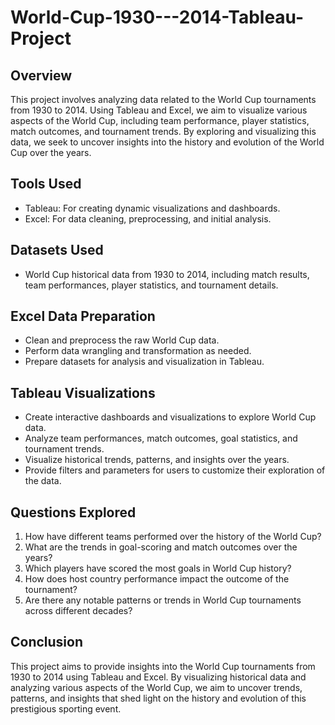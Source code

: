 # World-Cup-1930---2014-Tableau-Project


## Overview
This project involves analyzing data related to the World Cup tournaments from 1930 to 2014. Using Tableau and Excel, we aim to visualize various aspects of the World Cup, including team performance, player statistics, match outcomes, and tournament trends. By exploring and visualizing this data, we seek to uncover insights into the history and evolution of the World Cup over the years.

## Tools Used
- Tableau: For creating dynamic visualizations and dashboards.
- Excel: For data cleaning, preprocessing, and initial analysis.

## Datasets Used
-  World Cup historical data from 1930 to 2014, including match results, team performances, player statistics, and tournament details.

## Excel Data Preparation
- Clean and preprocess the raw World Cup data.
- Perform data wrangling and transformation as needed.
- Prepare datasets for analysis and visualization in Tableau.

## Tableau Visualizations
- Create interactive dashboards and visualizations to explore World Cup data.
- Analyze team performances, match outcomes, goal statistics, and tournament trends.
- Visualize historical trends, patterns, and insights over the years.
- Provide filters and parameters for users to customize their exploration of the data.

## Questions Explored
1. How have different teams performed over the history of the World Cup?
2. What are the trends in goal-scoring and match outcomes over the years?
3. Which players have scored the most goals in World Cup history?
4. How does host country performance impact the outcome of the tournament?
5. Are there any notable patterns or trends in World Cup tournaments across different decades?

## Conclusion
This project aims to provide insights into the  World Cup tournaments from 1930 to 2014 using Tableau and Excel. By visualizing historical data and analyzing various aspects of the World Cup, we aim to uncover trends, patterns, and insights that shed light on the history and evolution of this prestigious sporting event.
